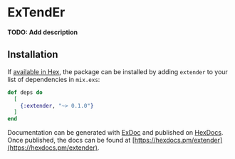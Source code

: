 # ExTendEr

**TODO: Add description**

## Installation

If [available in Hex](https://hex.pm/docs/publish), the package can be installed
by adding `extender` to your list of dependencies in `mix.exs`:

```elixir
def deps do
  [
    {:extender, "~> 0.1.0"}
  ]
end
```

Documentation can be generated with [ExDoc](https://github.com/elixir-lang/ex_doc)
and published on [HexDocs](https://hexdocs.pm). Once published, the docs can
be found at [https://hexdocs.pm/extender](https://hexdocs.pm/extender).

